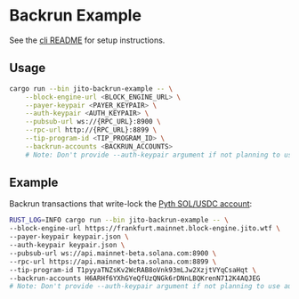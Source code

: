 # Backrun Example

See the [cli README](../cli/README.md) for setup instructions.

## Usage

```bash
cargo run --bin jito-backrun-example -- \
    --block-engine-url <BLOCK_ENGINE_URL> \
    --payer-keypair <PAYER_KEYPAIR> \
    --auth-keypair <AUTH_KEYPAIR> \
    --pubsub-url ws://{RPC_URL}:8900 \
    --rpc-url http://{RPC_URL}:8899 \
    --tip-program-id <TIP_PROGRAM_ID> \
    --backrun-accounts <BACKRUN_ACCOUNTS>
    # Note: Don't provide --auth-keypair argument if not planning to use authentication
```

## Example

Backrun transactions that write-lock the [Pyth SOL/USDC account](https://solscan.io/account/H6ARHf6YXhGYeQfUzQNGk6rDNnLBQKrenN712K4AQJEG):

```bash
RUST_LOG=INFO cargo run --bin jito-backrun-example -- \
--block-engine-url https://frankfurt.mainnet.block-engine.jito.wtf \
--payer-keypair keypair.json \
--auth-keypair keypair.json \
--pubsub-url ws://api.mainnet-beta.solana.com:8900 \
--rpc-url https://api.mainnet-beta.solana.com:8899 \
--tip-program-id T1pyyaTNZsKv2WcRAB8oVnk93mLJw2XzjtVYqCsaHqt \
--backrun-accounts H6ARHf6YXhGYeQfUzQNGk6rDNnLBQKrenN712K4AQJEG
# Note: Don't provide --auth-keypair argument if not planning to use authentication
```
